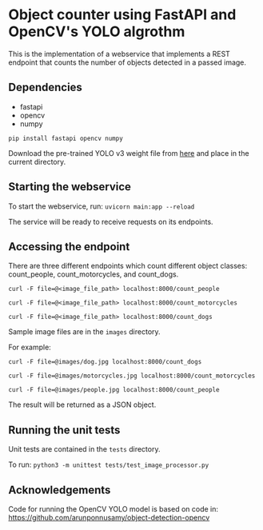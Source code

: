# Object counter using FastAPI and OpenCV's YOLO algrothm

This is the implementation of a webservice that implements a REST endpoint that counts the number of objects detected in a passed image.

## Dependencies
* fastapi
* opencv
* numpy

`pip install fastapi opencv numpy`

Download the pre-trained YOLO v3 weight file from [here](https://pjreddie.com/media/files/yolov3.weights) and place in the current directory.


## Starting the webservice

To start the webservice, run: `uvicorn main:app --reload`

The service will be ready to receive requests on its endpoints.


## Accessing the endpoint

There are three different endpoints which count different object classes: count_people, count_motorcycles, and count_dogs.

`curl -F file=@<image_file_path> localhost:8000/count_people`

`curl -F file=@<image_file_path> localhost:8000/count_motorcycles`

`curl -F file=@<image_file_path> localhost:8000/count_dogs`

Sample image files are in the `images` directory.

For example:

`curl -F file=@images/dog.jpg localhost:8000/count_dogs`

`curl -F file=@images/motorcycles.jpg localhost:8000/count_motorcycles`

`curl -F file=@images/people.jpg localhost:8000/count_people`

The result will be returned as a JSON object.


## Running the unit tests

Unit tests are contained in the `tests` directory.

To run: `python3 -m unittest tests/test_image_processor.py`


## Acknowledgements

Code for running the OpenCV YOLO model is based on code in:
https://github.com/arunponnusamy/object-detection-opencv
